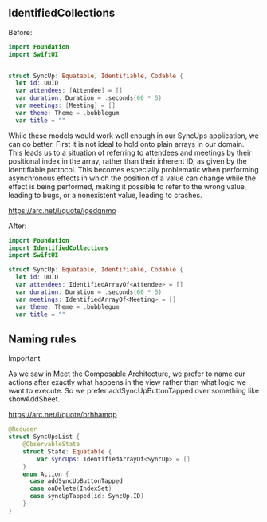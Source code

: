 ## IdentifiedCollections
Before:

```swift
import Foundation
import SwiftUI


struct SyncUp: Equatable, Identifiable, Codable {
  let id: UUID
  var attendees: [Attendee] = []
  var duration: Duration = .seconds(60 * 5)
  var meetings: [Meeting] = []
  var theme: Theme = .bubblegum
  var title = ""

```

While these models would work well enough in our SyncUps application, we can do better. First it is not ideal to hold onto plain arrays in our domain. This leads us to a situation of referring to attendees and meetings by their positional index in the array, rather than their inherent ID, as given by the Identifiable protocol. This becomes especially problematic when performing asynchronous effects in which the position of a value can change while the effect is being performed, making it possible to refer to the wrong value, leading to bugs, or a nonexistent value, leading to crashes.

https://arc.net/l/quote/jqedqnmo

After:

```swift
import Foundation
import IdentifiedCollections
import SwiftUI

struct SyncUp: Equatable, Identifiable, Codable {
  let id: UUID
  var attendees: IdentifiedArrayOf<Attendee> = []
  var duration: Duration = .seconds(60 * 5)
  var meetings: IdentifiedArrayOf<Meeting> = []
  var theme: Theme = .bubblegum
  var title = ""
```

## Naming rules

> [!IMPORTANT]
> As we saw in Meet the Composable Architecture, we prefer to name our actions after exactly what happens in the view rather than what logic we want to execute. So we prefer addSyncUpButtonTapped over something like showAddSheet.

https://arc.net/l/quote/brhhamqp

```swift
@Reducer
struct SyncUpsList {
    @ObservableState
    struct State: Equatable {
        var syncUps: IdentifiedArrayOf<SyncUp> = []
    }
    enum Action {
      case addSyncUpButtonTapped
      case onDelete(IndexSet)
      case syncUpTapped(id: SyncUp.ID)
    }
}
```
